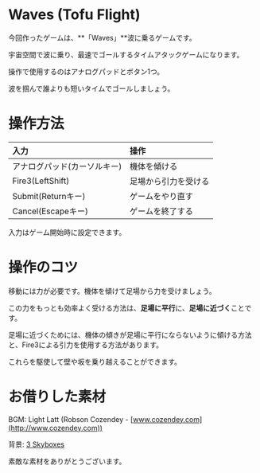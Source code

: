 # Waves (Tofu Flight)

今回作ったゲームは、**「Waves」**波に乗るゲームです。

宇宙空間で波に乗り、最速でゴールするタイムアタックゲームになります。

操作で使用するのはアナログパッドとボタン1つ。

波を掴んで誰よりも短いタイムでゴールしましょう。

# 操作方法

|入力|操作|
|:----|:----|
|アナログパッド(カーソルキー)|機体を傾ける|
|Fire3(LeftShift)|足場から引力を受ける|
|Submit(Returnキー)|ゲームをやり直す|
|Cancel(Escapeキー)|ゲームを終了する|

入力はゲーム開始時に設定できます。

# 操作のコツ

移動には力が必要です。機体を傾けて足場から力を受けましょう。

この力をもっとも効率よく受ける方法は、**足場に平行**に、**足場に近づく**ことです。

足場に近づくためには、機体の傾きが足場に平行にならないように傾ける方法と、Fire3による引力を使用する方法があります。

これらを駆使して壁や坂を乗り越えることができます。

# お借りした素材

BGM: Light Latt (Robson Cozendey - [www.cozendey.com](http://www.cozendey.com))

背景: [3 Skyboxes](https://www.assetstore.unity3d.com/jp/#!/content/25142) 

素敵な素材をありがとうございます。